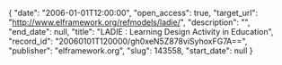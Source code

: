 {
  "date": "2006-01-01T12:00:00", 
  "open_access": true, 
  "target_url": "http://www.elframework.org/refmodels/ladie/", 
  "description": "", 
  "end_date": null, 
  "title": "LADIE : Learning Design Activity in Education", 
  "record_id": "20060101T120000/gh0xeN5Z878viSyhoxFG7A==", 
  "publisher": "elframework.org", 
  "slug": 143558, 
  "start_date": null
}


